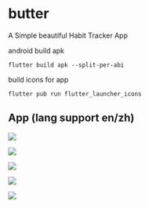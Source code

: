 # butter

A Simple beautiful Habit Tracker App

android build apk

```
flutter build apk --split-per-abi
```

build icons for app

```
flutter pub run flutter_launcher_icons
```

## App (lang support en/zh)

![](https://files.catbox.moe/2q3933.jpg)

![](https://files.catbox.moe/5xqfiw.jpg)

![](https://files.catbox.moe/n9zanq.jpg)

![](https://files.catbox.moe/yqzckm.jpg)

![](https://files.catbox.moe/w47jua.jpg)

